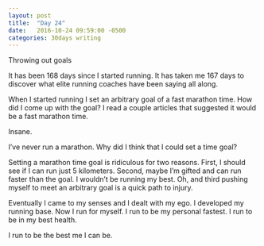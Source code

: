```yaml
---
layout: post
title:  "Day 24"
date:   2016-10-24 09:59:00 -0500
categories: 30days writing
---
```

Throwing out goals

It has been 168 days since I started running. It has taken me 167 days to discover what elite running coaches have been saying all along. 

When I started running I set an arbitrary goal of a fast marathon time. How did I come up with the goal? I read a couple articles that suggested it would be a fast marathon time. 

Insane. 

I’ve never run a marathon. Why did I think that I could set a time goal?

Setting a marathon time goal is ridiculous for two reasons. First, I should see if I can run just 5 kilometers. Second, maybe I’m gifted and can run faster than the goal. I wouldn’t be running my best. Oh, and third pushing myself to meet an arbitrary goal is a quick path to injury.

Eventually I came to my senses and I dealt with my ego. I developed my running base. Now I run for myself. I run to be my personal fastest. I run to be in my best health. 

I run to be the best me I can be.